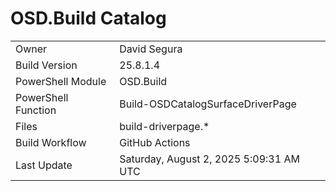 ﻿# OSD.Build Catalog

| | |
|-|-|
| Owner | David Segura |
| Build Version | 25.8.1.4 |
| PowerShell Module | OSD.Build |
| PowerShell Function | Build-OSDCatalogSurfaceDriverPage |
| Files | build-driverpage.* |
| Build Workflow | GitHub Actions |
| Last Update | Saturday, August 2, 2025 5:09:31 AM UTC |
